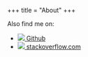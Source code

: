 +++
title = "About"
+++

Also find me on:

- [<img class="inline-icon" src="/about-icons/github.png"> Github](https://github.com/Pfarrer)
- [<img class="inline-icon" src="/about-icons/stackoverflow.png"> stackoverflow.com](https://stackoverflow.com/users/4252929/brian-pfretzschner)
